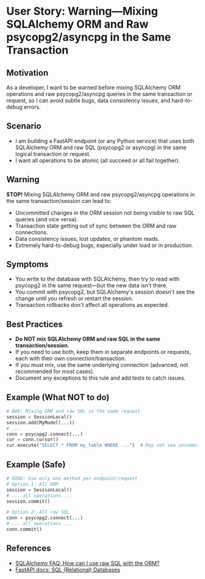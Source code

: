 # User Story: Warning—Mixing SQLAlchemy ORM and Raw psycopg2/asyncpg in the Same Transaction

## Motivation
As a developer, I want to be warned before mixing SQLAlchemy ORM operations and raw psycopg2/asyncpg queries in the same transaction or request, so I can avoid subtle bugs, data consistency issues, and hard-to-debug errors.

## Scenario
- I am building a FastAPI endpoint (or any Python service) that uses both SQLAlchemy ORM and raw SQL (psycopg2 or asyncpg) in the same logical transaction or request.
- I want all operations to be atomic (all succeed or all fail together).

## Warning
**STOP!**
Mixing SQLAlchemy ORM and raw psycopg2/asyncpg operations in the same transaction/session can lead to:
- Uncommitted changes in the ORM session not being visible to raw SQL queries (and vice versa).
- Transaction state getting out of sync between the ORM and raw connections.
- Data consistency issues, lost updates, or phantom reads.
- Extremely hard-to-debug bugs, especially under load or in production.

## Symptoms
- You write to the database with SQLAlchemy, then try to read with psycopg2 in the same request—but the new data isn't there.
- You commit with psycopg2, but SQLAlchemy's session doesn't see the change until you refresh or restart the session.
- Transaction rollbacks don't affect all operations as expected.

## Best Practices
- **Do NOT mix SQLAlchemy ORM and raw SQL in the same transaction/session.**
- If you need to use both, keep them in separate endpoints or requests, each with their own connection/transaction.
- If you must mix, use the same underlying connection (advanced, not recommended for most cases).
- Document any exceptions to this rule and add tests to catch issues.

## Example (What NOT to do)
```python
# BAD: Mixing ORM and raw SQL in the same request
session = SessionLocal()
session.add(MyModel(...))
# ...
conn = psycopg2.connect(...)
cur = conn.cursor()
cur.execute("SELECT * FROM my_table WHERE ...")  # May not see uncommitted ORM changes
```

## Example (Safe)
```python
# GOOD: Use only one method per endpoint/request
# Option 1: All ORM
session = SessionLocal()
# ... all operations ...
session.commit()

# Option 2: All raw SQL
conn = psycopg2.connect(...)
# ... all operations ...
conn.commit()
```

## References
- [SQLAlchemy FAQ: How can I use raw SQL with the ORM?](https://docs.sqlalchemy.org/en/20/faq/sessions.html#faq-mixing-orm-and-core)
- [FastAPI docs: SQL (Relational) Databases](https://fastapi.tiangolo.com/tutorial/sql-databases/) 